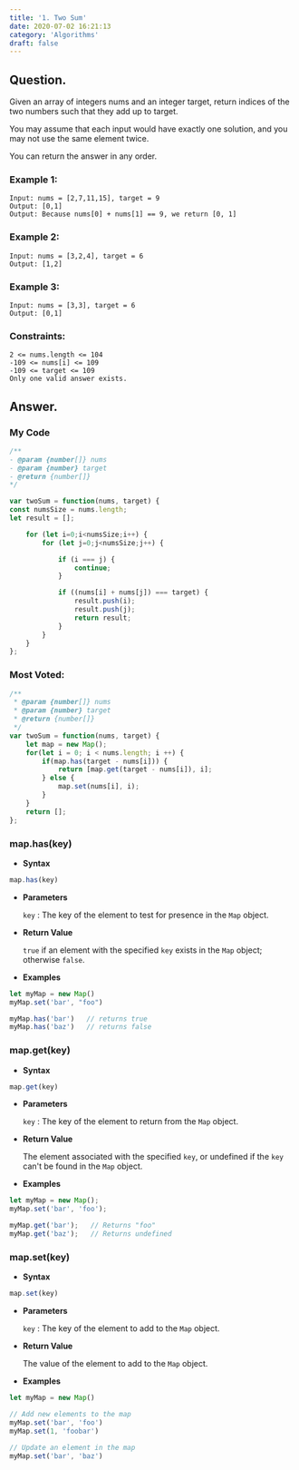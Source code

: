```yaml
---
title: '1. Two Sum'
date: 2020-07-02 16:21:13
category: 'Algorithms'
draft: false
---
```


## Question.

Given an array of integers nums and an integer target, return indices of the two numbers such that they add up to target.

You may assume that each input would have exactly one solution, and you may not use the same element twice.

You can return the answer in any order.

### Example 1:
```
Input: nums = [2,7,11,15], target = 9
Output: [0,1]
Output: Because nums[0] + nums[1] == 9, we return [0, 1]
```

### Example 2:
```
Input: nums = [3,2,4], target = 6
Output: [1,2]
```

### Example 3:
```
Input: nums = [3,3], target = 6
Output: [0,1]
```

### Constraints: 
```
2 <= nums.length <= 104
-109 <= nums[i] <= 109
-109 <= target <= 109
Only one valid answer exists.
```

## Answer.

### My Code
```js
/**
- @param {number[]} nums
- @param {number} target
- @return {number[]}
*/

var twoSum = function(nums, target) {
const numsSize = nums.length;
let result = [];

    for (let i=0;i<numsSize;i++) {
        for (let j=0;j<numsSize;j++) {

            if (i === j) {
                continue;
            }

            if ((nums[i] + nums[j]) === target) {
                result.push(i);
                result.push(j);
                return result;
            }
        }
    }
};
```

### Most Voted:
```js
/**
 * @param {number[]} nums
 * @param {number} target
 * @return {number[]}
 */
var twoSum = function(nums, target) {
    let map = new Map();
    for(let i = 0; i < nums.length; i ++) {
        if(map.has(target - nums[i])) {
            return [map.get(target - nums[i]), i];
        } else {
            map.set(nums[i], i);
        }
    }
	return [];
};
```


### map.has(key)
- **Syntax**
```js
map.has(key)
```
- **Parameters**

    `key` : The key of the element to test for presence in the `Map` object.

- **Return Value**

    `true` if an element with the specified `key` exists in the `Map` object; otherwise `false`. 

- **Examples**

```js
let myMap = new Map()
myMap.set('bar', "foo")

myMap.has('bar')   // returns true
myMap.has('baz')   // returns false
```



### map.get(key)
- **Syntax**
```js
map.get(key)
```
- **Parameters**

    `key` : The key of the element to return from the `Map` object.

- **Return Value**

    The element associated with the specified `key`, or undefined if the `key` can't be found in the `Map` object. 

- **Examples**

```js
let myMap = new Map();
myMap.set('bar', 'foo');

myMap.get('bar');   // Returns "foo"
myMap.get('baz');   // Returns undefined
```



### map.set(key)
- **Syntax**
```js
map.set(key)
```
- **Parameters**

    `key` : The key of the element to add to the `Map` object.

- **Return Value**

    The value of the element to add to the `Map` object.

- **Examples**

```js
let myMap = new Map()

// Add new elements to the map
myMap.set('bar', 'foo')
myMap.set(1, 'foobar')

// Update an element in the map
myMap.set('bar', 'baz')
```
